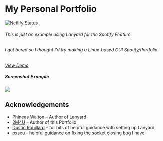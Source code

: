 # My Personal Portfolio

[![Netlify Status](https://api.netlify.com/api/v1/badges/7fb0568f-316f-4a1c-9cf3-8aa3473c23c8/deploy-status)](https://app.netlify.com/sites/2m4u/deploys)

###### This is just an example using Lanyard for the Spotify Feature.
###### I got bored so I thought I'd try making a Linux-based GUI Spotify/Portfolio.


*[View Demo](https://2m4u.netlify.app/)*

##### Screenshot Example
<img src="https://i.imgur.com/8DjZHRj.png"/>

## Acknowledgements

- [Phineas Walton](https://github.com/Phineas/) – Author of Lanyard
- [2M4U](https://github.com/2m4u/) – Author of this Portfolio
- [Dustin Rouillard](https://github.com/dustinrouillard/) – for bits of helpful guidance with setting up Lanyard
- [pxseu](https://github.com/pxseu) - helpful guidance on fixing the socket closing bug I have
